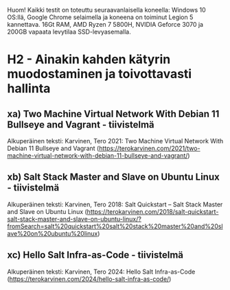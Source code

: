 Huom! Kaikki testit on toteuttu seuraavanlaisella koneella: Windows 10 OS:llä, Google Chrome selaimella ja koneena on toiminut Legion 5 kannettava. 16Gt RAM, AMD Ryzen 7 5800H, NVIDIA Geforce 3070 ja 200GB vapaata levytilaa SSD-levyasemalla.

# H2 - Ainakin kahden kätyrin muodostaminen ja toivottavasti hallinta

## xa) Two Machine Virtual Network With Debian 11 Bullseye and Vagrant - tiivistelmä
Alkuperäinen teksti: Karvinen, Tero 2021: Two Machine Virtual Network With Debian 11 Bullseye and Vagrant (https://terokarvinen.com/2021/two-machine-virtual-network-with-debian-11-bullseye-and-vagrant/)

## xb) Salt Stack Master and Slave on Ubuntu Linux - tiivistelmä
Alkuperäinen teksti: Karvinen, Tero 2018: Salt Quickstart – Salt Stack Master and Slave on Ubuntu Linux (https://terokarvinen.com/2018/salt-quickstart-salt-stack-master-and-slave-on-ubuntu-linux/?fromSearch=salt%20quickstart%20salt%20stack%20master%20and%20slave%20on%20ubuntu%20linux)

## xc) Hello Salt Infra-as-Code - tiivistelmä
Alkuperäinen teksti: Karvinen, Tero 2024: Hello Salt Infra-as-Code (https://terokarvinen.com/2024/hello-salt-infra-as-code/)
